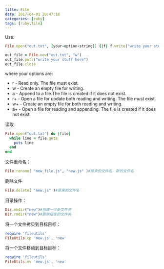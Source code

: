 ```yaml
---
title: File
date: 2017-04-01 20:47:18
categories: [ruby]
tags: [ruby,file]
---
```


<!-- more -->
Use:
```ruby
File.open("out.txt", [your-option-string]) {|f| f.write("write your stuff here") }
```
```ruby
out_file = File.new("out.txt", "w")
out_file.puts("write your stuff here")
out_file.close
```
where your options are:
+ r - Read only. The file must exist.
+ w - Create an empty file for writing.
+ a - Append to a file.The file is created if it does not exist.
+ r+ - Open a file for update both reading and writing. The file must exist.
+ w+ - Create an empty file for both reading and writing.
+ a+ - Open a file for reading and appending. The file is created if it does not exist.

读取
```ruby
File.open("out.txt") do |file|
  while line = file.gets
    puts line
  end
end
```
文件重命名：
```ruby
File.rename( "new_file.js", "new.js" )#原来的文件名，新的文件名
```
删除文件
```ruby
File.delete( "new.js" )#原来的文件名
```

目录操作：
```ruby
Dir.mkdir("new")#创建一个新文件夹
Dir.rmdir("new")#删除指定的文件夹
```

将一个文件拷贝到目标目标：
```ruby
require 'fileutils'
FileUtils.cp 'new.js', 'new'
```
将一个文件移动到目标目标：
```ruby
require 'fileutils'
FileUtils.mv 'new.js', 'new'
```



<!--<img src="/images/6.png" width="800" height="263" />-->
<!--<font color=#FF6666></font>-->
